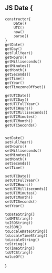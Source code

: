 ## JS Date {
    constructor{
        Date()
        UTC()
        now()
        parse()
    }
    getDate()
    getDay()
    getFullYear()
    getHours()
    getMilliseconds()
    getMinutes()
    getMonth()
    getSeconds()
    getTime()
    getYear()
    getTimezoneOffset()

    getUTCDate()
    getUTCDay()
    getUTCFullYear()
    getUTCHours()
    getUTCMilliseconds()
    getUTCMinutes()
    getUTCMonth()
    getUTCSeconds()
    

    setDate()
    setFullYear()
    setHours()
    setMilliseconds()
    setMinutes()
    setMonth()
    setSeconds()
    setTime()

    setUTCDate()
    setUTCFullYear()
    setUTCHours()
    setUTCMilliseconds()
    setUTCMinutes()
    setUTCMonth()
    setUTCSeconds()
    setYear()

    toDateString()
    toGMTString()
    toISOString()
    toJSON()
    toLocaleDateString()
    toLocaleTimeString()
    toLocaleString()
    toString()
    toTimeString()
    toUTCString()
    valueOf()
}